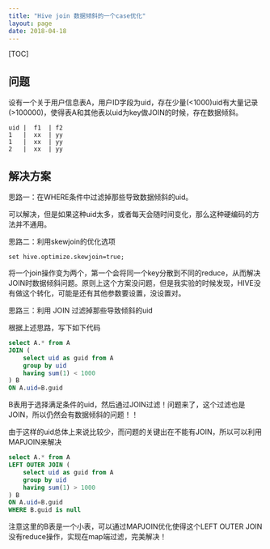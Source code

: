 ```yaml
---
title: "Hive join 数据倾斜的一个case优化"
layout: page
date: 2018-04-18
---
```

[TOC]


## 问题
设有一个关于用户信息表A，用户ID字段为uid，存在少量(<1000)uid有大量记录(>100000)，使得表A和其他表以uid为key做JOIN的时候，存在数据倾斜。

```
uid |  f1  | f2
1   |  xx  | yy
1   |  xx  | yy
2   |  xx  | yy
```

## 解决方案

思路一：在WHERE条件中过滤掉那些导致数据倾斜的uid。

可以解决，但是如果这种uid太多，或者每天会随时间变化，那么这种硬编码的方法并不通用。

思路二：利用skewjoin的优化选项

```
set hive.optimize.skewjoin=true;
```

将一个join操作变为两个，第一个会将同一个key分散到不同的reduce，从而解决JOIN时数据倾斜问题。原则上这个方案没问题，但是我实验的时候发现，HIVE没有做这个转化，可能是还有其他参数要设置，没设置对。

思路三：利用 JOIN 过滤掉那些导致倾斜的uid

根据上述思路，写下如下代码

```SQL
select A.* from A
JOIN (
    select uid as guid from A
    group by uid
    having sum(1) < 1000
) B
ON A.uid=B.guid
```

B表用于选择满足条件的uid，然后通过JOIN过滤！问题来了，这个过滤也是JOIN，所以仍然会有数据倾斜的问题！！

由于这样的uid总体上来说比较少，而问题的关键出在不能有JOIN，所以可以利用MAPJOIN来解决

```SQL
select A.* from A
LEFT OUTER JOIN (
    select uid as guid from A
    group by uid
    having sum(1) > 1000
) B
ON A.uid=B.guid
WHERE B.guid is null
```

注意这里的B表是一个小表，可以通过MAPJOIN优化使得这个LEFT OUTER JOIN没有reduce操作，实现在map端过滤，完美解决！
